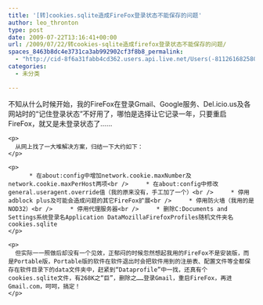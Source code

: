 ```yaml
---
title: '[转]cookies.sqlite造成FireFox登录状态不能保存的问题'
author: leo_thronton
type: post
date: 2009-07-22T13:16:41+00:00
url: /2009/07/22/转cookies-sqlite造成firefox登录状态不能保存的问题/
spaces_8463b8dc4e3731ca3ab992902cf3f8b8_permalink:
  - "http://cid-8f6a31fabb4cd362.users.api.live.net/Users(-8112616825800567966)/Blogs('8F6A31FABB4CD362!102')/Entries('8F6A31FABB4CD362!1013')?authkey=yuBuArwciRo%24"
categories:
  - 未分类

---
```

<div id="msgcns!8F6A31FABB4CD362!1013" class="bvMsg">
  <div>
    <p>
      不知从什么时候开始，我的FireFox在登录Gmail、Google服务、Del.icio.us及各网站时的“记住登录状态”不好用了，哪怕是选择让它记录一年，只要重启FireFox，就又是未登录状态了……
    </p>
    
    <p>
      从网上找了一大堆解决方案，归结一下大约如下：
    </p>
    
    <p>
          * 在about:config中增加network.cookie.maxNumber及network.cookie.maxPerHost两项<br />     * 在about:config中修改general.useragent.override值（我的原来没有，手工加了一个）<br />     * 停用adblock plus及可能会造成问题的其它FireFox扩展<br />     * 停用防火墙（我用的是NOD32）<br />     * 停用代理服务器<br />     * 删除C:Documents and Settings系统登录名Application DataMozillaFirefoxProfiles随机文件夹名cookies.sqlite
    </p>
    
    <p>
      但实际一一照做后却没有一个见效，正郁闷的时候忽然想起我用的FireFox不是安装版，而是Portable版，Portable版的软件在软件退出时会把软件用到的注册表、配置文件等全都保存在软件目录下的data文件夹中，赶紧到“Dataprofile”中一找，还真有个cookies.sqlite文件，有268K之“巨”，删除之……登录Gmail，重启FireFox，再进Gmail.com，呵呵，搞定！
    </p>
  </div>
</div>